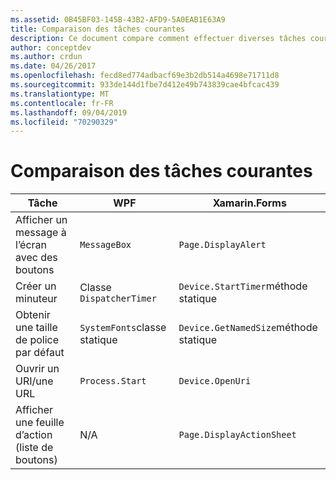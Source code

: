 ```yaml
---
ms.assetid: 0B45BF03-145B-43B2-AFD9-5A0EAB1E63A9
title: Comparaison des tâches courantes
description: Ce document compare comment effectuer diverses tâches courantes sur WPF et Xamarin. Forms. Il examine les boutons, les minuteurs, les tailles de police, l’ouverture d’un URI et l’affichage d’une feuille d’action.
author: conceptdev
ms.author: crdun
ms.date: 04/26/2017
ms.openlocfilehash: fecd8ed774adbacf69e3b2db514a4698e71711d8
ms.sourcegitcommit: 933de144d1fbe7d412e49b743839cae4bfcac439
ms.translationtype: MT
ms.contentlocale: fr-FR
ms.lasthandoff: 09/04/2019
ms.locfileid: "70290329"
---
```

# <a name="common-tasks-comparison"></a>Comparaison des tâches courantes

| Tâche | WPF | Xamarin.Forms |
|--- |--- |--- |
|Afficher un message à l’écran avec des boutons|`MessageBox`|`Page.DisplayAlert`|
|Créer un minuteur|Classe `DispatcherTimer`|`Device.StartTimer`méthode statique|
|Obtenir une taille de police par défaut|`SystemFonts`classe statique|`Device.GetNamedSize`méthode statique|
|Ouvrir un URI/une URL|`Process.Start`|`Device.OpenUri`|
|Afficher une feuille d’action (liste de boutons)|N/A|`Page.DisplayActionSheet`|
